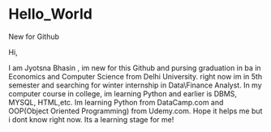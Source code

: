 # Hello_World
New for Github

Hi,

I am Jyotsna Bhasin , im new for this Github and pursing graduation in ba in Economics and Computer Science from Delhi University. right now im in 5th semester and searching for winter internship in Data\Finance Analyst. In my computer course in college, im learning Python and earlier is DBMS, MYSQL, HTML,etc. Im learning Python from DataCamp.com and OOP(Object Oriented Programming) from Udemy.com. Hope it helps me but i dont know right now. Its a learning stage for me! 
